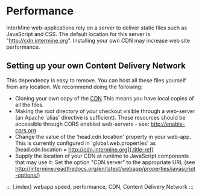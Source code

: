 Performance
===========

InterMine web-applications rely on a server to deliver static files such
as JavaScript and CSS. The default location for this server is
\"<http://cdn.intermine.org>\". Installing your own CDN may increase web
site performance.

Setting up your own Content Delivery Network
--------------------------------------------

This dependency is easy to remove. You can host all these files yourself
from any location. We recommend doing the following:

-   Cloning your own copy of the [CDN](http://github.com/intermine/CDN)
    This means you have local copies of all the files.
-   Making the root directory of your checkout visible through a
    web-server (an Apache \'alias\' directive is sufficient). These
    resources should be accessible through CORS enabled web-servers -
    see: <http://enable-cors.org>
-   Change the value of the \'head.cdn.location\' property in your
    web-app. This is currently configured in \'global.web.properties\'
    as [head.cdn.location = http://cdn.intermine.org]{.title-ref}
-   Supply the location of your CDN at runtime to JavaScript components
    that may use it: Set the option \"CDN.server\" to the appropriate
    URL (see
    <http://intermine.readthedocs.org/en/latest/webapp/properties/javascript-options/>)

::: {.index}
webapp speed, performance, CDN, Content Delivery Network
:::
